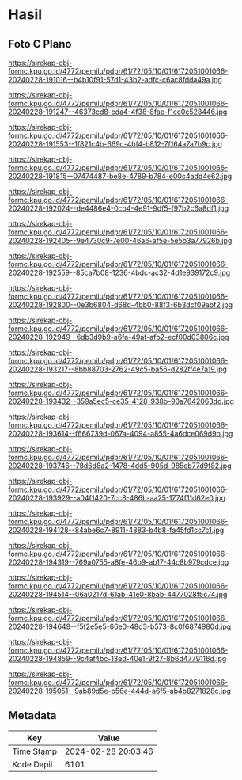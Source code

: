 # Hasil

## Foto C Plano

https://sirekap-obj-formc.kpu.go.id/4772/pemilu/pdpr/61/72/05/10/01/6172051001066-20240228-191016--b4b10f91-57d1-43b2-adfc-c6ac8fdda49a.jpg

https://sirekap-obj-formc.kpu.go.id/4772/pemilu/pdpr/61/72/05/10/01/6172051001066-20240228-191247--46373cd8-cda4-4f38-8fae-f1ec0c528446.jpg

https://sirekap-obj-formc.kpu.go.id/4772/pemilu/pdpr/61/72/05/10/01/6172051001066-20240228-191553--1f821c4b-669c-4bf4-b812-7f164a7a7b9c.jpg

https://sirekap-obj-formc.kpu.go.id/4772/pemilu/pdpr/61/72/05/10/01/6172051001066-20240228-191815--07474487-be8e-4789-b784-e00c4add4e62.jpg

https://sirekap-obj-formc.kpu.go.id/4772/pemilu/pdpr/61/72/05/10/01/6172051001066-20240228-192024--de4486e4-0cb4-4e91-9df5-f97b2c6a8df1.jpg

https://sirekap-obj-formc.kpu.go.id/4772/pemilu/pdpr/61/72/05/10/01/6172051001066-20240228-192405--9e4730c9-7e00-46a6-af5e-5e5b3a77926b.jpg

https://sirekap-obj-formc.kpu.go.id/4772/pemilu/pdpr/61/72/05/10/01/6172051001066-20240228-192559--85ca7b08-1236-4bdc-ac32-4d1e939172c9.jpg

https://sirekap-obj-formc.kpu.go.id/4772/pemilu/pdpr/61/72/05/10/01/6172051001066-20240228-192800--0e3b6804-d68d-4bb0-88f3-6b3dcf09abf2.jpg

https://sirekap-obj-formc.kpu.go.id/4772/pemilu/pdpr/61/72/05/10/01/6172051001066-20240228-192949--6db3d9b9-a6fa-49af-afb2-ecf00d03806c.jpg

https://sirekap-obj-formc.kpu.go.id/4772/pemilu/pdpr/61/72/05/10/01/6172051001066-20240228-193217--8bb88703-2762-49c5-ba56-d282ff4e7a19.jpg

https://sirekap-obj-formc.kpu.go.id/4772/pemilu/pdpr/61/72/05/10/01/6172051001066-20240228-193432--359a5ec5-ce35-4128-938b-90a7642063dd.jpg

https://sirekap-obj-formc.kpu.go.id/4772/pemilu/pdpr/61/72/05/10/01/6172051001066-20240228-193614--f666739d-067a-4094-a855-4a6dce069d9b.jpg

https://sirekap-obj-formc.kpu.go.id/4772/pemilu/pdpr/61/72/05/10/01/6172051001066-20240228-193746--78d6d8a2-1478-4dd5-905d-985eb77d9f82.jpg

https://sirekap-obj-formc.kpu.go.id/4772/pemilu/pdpr/61/72/05/10/01/6172051001066-20240228-193929--a04f1420-7cc8-486b-aa25-1774f11d62e0.jpg

https://sirekap-obj-formc.kpu.go.id/4772/pemilu/pdpr/61/72/05/10/01/6172051001066-20240228-194128--84abe6c7-8911-4883-b4b8-fa45fd1cc7c1.jpg

https://sirekap-obj-formc.kpu.go.id/4772/pemilu/pdpr/61/72/05/10/01/6172051001066-20240228-194319--769a0755-a8fe-46b9-ab17-44c8b979cdce.jpg

https://sirekap-obj-formc.kpu.go.id/4772/pemilu/pdpr/61/72/05/10/01/6172051001066-20240228-194514--06a0217d-61ab-41e0-8bab-4477028f5c74.jpg

https://sirekap-obj-formc.kpu.go.id/4772/pemilu/pdpr/61/72/05/10/01/6172051001066-20240228-194649--f5f2e5e5-66e0-48d3-b573-8c0f6874980d.jpg

https://sirekap-obj-formc.kpu.go.id/4772/pemilu/pdpr/61/72/05/10/01/6172051001066-20240228-194859--9c4af4bc-13ed-40e1-9f27-8b6d4779116d.jpg

https://sirekap-obj-formc.kpu.go.id/4772/pemilu/pdpr/61/72/05/10/01/6172051001066-20240228-195051--9ab89d5e-b56e-444d-a6f5-ab4b8271828c.jpg


## Metadata

| Key        | Value               |
| ---------- | ------------------- |
| Time Stamp | 2024-02-28 20:03:46 |
| Kode Dapil | 6101                |



